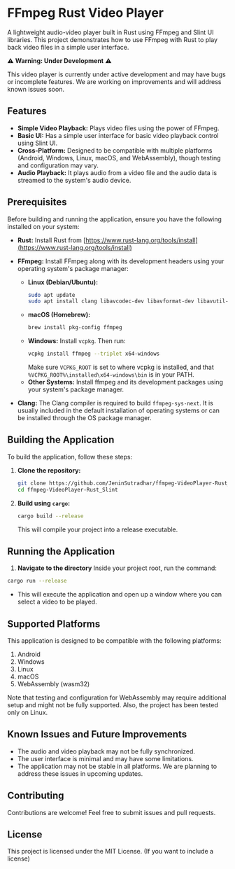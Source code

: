 
# FFmpeg Rust Video Player

A lightweight audio-video player built in Rust using FFmpeg and Slint UI libraries. This project demonstrates how to use FFmpeg with Rust to play back video files in a simple user interface.

⚠️ **Warning: Under Development** ⚠️

This video player is currently under active development and may have bugs or incomplete features. We are working on improvements and will address known issues soon.

## Features

*   **Simple Video Playback:** Plays video files using the power of FFmpeg.
*   **Basic UI:** Has a simple user interface for basic video playback control using Slint UI.
*   **Cross-Platform:** Designed to be compatible with multiple platforms (Android, Windows, Linux, macOS, and WebAssembly), though testing and configuration may vary.
*   **Audio Playback:** It plays audio from a video file and the audio data is streamed to the system's audio device.

## Prerequisites

Before building and running the application, ensure you have the following installed on your system:

*   **Rust:** Install Rust from [https://www.rust-lang.org/tools/install](https://www.rust-lang.org/tools/install)
*   **FFmpeg:** Install FFmpeg along with its development headers using your operating system's package manager:
    *   **Linux (Debian/Ubuntu):**
        ```bash
        sudo apt update
        sudo apt install clang libavcodec-dev libavformat-dev libavutil-dev libavfilter-dev libavdevice-dev libasound2-dev pkg-config
        ```
    *   **macOS (Homebrew):**
        ```bash
        brew install pkg-config ffmpeg
        ```
    *   **Windows:** Install `vcpkg`. Then run:
        ```bash
        vcpkg install ffmpeg --triplet x64-windows
        ```
        Make sure `VCPKG_ROOT` is set to where vcpkg is installed, and that `%VCPKG_ROOT%\installed\x64-windows\bin` is in your PATH.
    * **Other Systems:** Install ffmpeg and its development packages using your system's package manager.

*   **Clang:**  The Clang compiler is required to build `ffmpeg-sys-next`. It is usually included in the default installation of operating systems or can be installed through the OS package manager.

## Building the Application

To build the application, follow these steps:

1.  **Clone the repository:**
    ```bash
    git clone https://github.com/JeninSutradhar/ffmpeg-VideoPlayer-Rust_Slint
    cd ffmpeg-VideoPlayer-Rust_Slint
    ```

2.  **Build using `cargo`:**
    ```bash
    cargo build --release
    ```
    This will compile your project into a release executable.

## Running the Application

1.  **Navigate to the directory** Inside your project root, run the command:
   ```bash
   cargo run --release
   ```
- This will execute the application and open up a window where you can select a video to be played.


## Supported Platforms
This application is designed to be compatible with the following platforms:

1. Android
2. Windows
3. Linux
4. macOS
5. WebAssembly (wasm32)

Note that testing and configuration for WebAssembly may require additional setup and might not be fully supported.
Also, the project has been tested only on Linux.

## Known Issues and Future Improvements

- The audio and video playback may not be fully synchronized.
- The user interface is minimal and may have some limitations.
- The application may not be stable in all platforms.
We are planning to address these issues in upcoming updates.

## Contributing
Contributions are welcome! Feel free to submit issues and pull requests.

## License
This project is licensed under the MIT License. (If you want to include a license)

